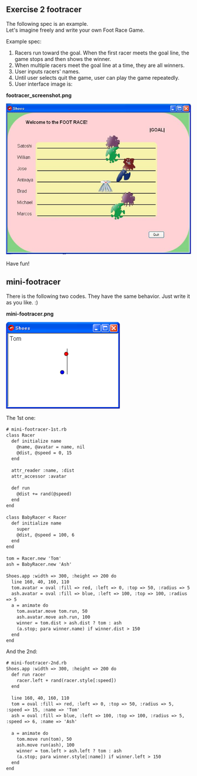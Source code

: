 Exercise 2 footracer
----------------------

The following spec is an example. <br>
Let's imagine freely and write your own Foot Race Game.  <br>

Example spec: <br>
1. Racers run toward the goal. When the first racer meets the goal line, the game stops and then shows the winner.
2. When multiple racers meet the goal line at a time, they are all winners.
3. User inputs racers' names.
4. Until user selects quit the game, user can play the game repeatedly.
5. User interface image is:


**footracer\_screenshot.png**

![footracer\_screenshot.jpg](http://github.com/ashbb/shoes_tutorial_html/raw/master/images/footracer_screenshot.jpg)

Have fun!

mini-footracer
--------------
There is the following two codes. They have the same behavior. Just write it as you like. :)

**mini-footracer.png**

![mini-footracer.png](http://github.com/ashbb/shoes_tutorial_html/raw/master/images/mini-footracer.png)

The 1st one:

	# mini-footracer-1st.rb
	class Racer
	  def initialize name
	    @name, @avatar = name, nil
	    @dist, @speed = 0, 15
	  end
	  
	  attr_reader :name, :dist
	  attr_accessor :avatar
	  
	  def run
	    @dist += rand(@speed)
	  end
	end
	
	class BabyRacer < Racer
	  def initialize name
	    super
	    @dist, @speed = 100, 6
	  end
	end
	
	tom = Racer.new 'Tom'
	ash = BabyRacer.new 'Ash'
	
	Shoes.app :width => 300, :height => 200 do
	  line 160, 40, 160, 110
	  tom.avatar = oval :fill => red, :left => 0, :top => 50, :radius => 5
	  ash.avatar = oval :fill => blue, :left => 100, :top => 100, :radius => 5
	  a = animate do
	    tom.avatar.move tom.run, 50
	    ash.avatar.move ash.run, 100
	    winner = tom.dist > ash.dist ? tom : ash
	    (a.stop; para winner.name) if winner.dist > 150
	  end
	end

And the 2nd:

	# mini-footracer-2nd.rb
	Shoes.app :width => 300, :height => 200 do
	  def run racer
	    racer.left + rand(racer.style[:speed])
	  end
	  
	  line 160, 40, 160, 110
	  tom = oval :fill => red, :left => 0, :top => 50, :radius => 5, :speed => 15, :name => 'Tom'
	  ash = oval :fill => blue, :left => 100, :top => 100, :radius => 5, :speed => 6, :name => 'Ash'
	  
	  a = animate do
	    tom.move run(tom), 50
	    ash.move run(ash), 100
	    winner = tom.left > ash.left ? tom : ash
	    (a.stop; para winner.style[:name]) if winner.left > 150
	  end
	end

